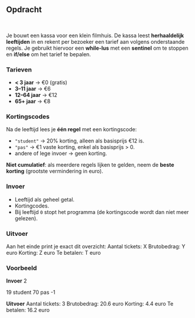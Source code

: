 ## Opdracht
<br>

Je bouwt een kassa voor een klein filmhuis. De kassa leest **herhaaldelijk leeftijden** in en rekent per bezoeker een tarief aan volgens onderstaande regels. Je gebruikt hiervoor een **while-lus** met een **sentinel** om te stoppen en **if/else** om het tarief te bepalen.

### Tarieven  
- **< 3 jaar** → €0 (gratis)  
- **3–11 jaar** → €6  
- **12–64 jaar** → €12  
- **65+ jaar** → €8  

### Kortingscodes  
Na de leeftijd lees je **één regel** met een kortingscode:  
- `"student"` → 20% korting, alleen als basisprijs €12 is.  
- `"pas"` → €1 vaste korting, enkel als basisprijs > 0.  
- andere of lege invoer → geen korting.  

**Niet cumulatief**: als meerdere regels lijken te gelden, neem de **beste korting** (grootste vermindering in euro).

### Invoer
- Leeftijd als geheel getal.
- Kortingcodes.
- Bij leeftijd `0` stopt het programma (de kortingscode wordt dan niet meer gelezen).

### Uitvoer
Aan het einde print je exact dit overzicht:
Aantal tickets: X
Brutobedrag: Y euro
Korting: Z euro
Te betalen: T euro

### Voorbeeld

**Invoer**
2

19
student
70
pas
-1

**Uitvoer**
Aantal tickets: 3
Brutobedrag: 20.6 euro
Korting: 4.4 euro
Te betalen: 16.2 euro
